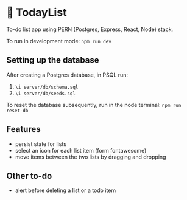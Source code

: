 # 📝 TodayList

To-do list app using PERN (Postgres, Express, React, Node) stack.

To run in development mode: `npm run dev`

## Setting up the database

After creating a Postgres database, in PSQL run:

1. `\i server/db/schema.sql`
2. `\i server/db/seeds.sql`

To reset the database subsequently, run in the node terminal: `npm run reset-db`

## Features

- persist state for lists
- select an icon for each list item (form fontawesome)
- move items between the two lists by dragging and dropping

## Other to-do

- alert before deleting a list or a todo item
